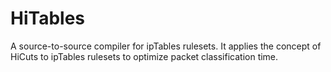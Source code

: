 # HiTables
A source-to-source compiler for ipTables rulesets. It applies the concept of HiCuts to ipTables rulesets to optimize packet classification time.
